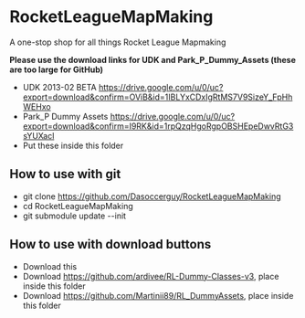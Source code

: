 # RocketLeagueMapMaking
A one-stop shop for all things Rocket League Mapmaking

**Please use the download links for UDK and Park_P_Dummy_Assets (these are too large for GitHub)**
* UDK 2013-02 BETA https://drive.google.com/u/0/uc?export=download&confirm=OViB&id=1IBLYxCDxIgRtMS7V9SizeY_FpHhWEHxo
* Park_P Dummy Assets https://drive.google.com/u/0/uc?export=download&confirm=I9RK&id=1rpQzqHgoRgpOBSHEpeDwvRtG3sYUXacl
* Put these inside this folder

## How to use with git
* git clone https://github.com/Dasoccerguy/RocketLeagueMapMaking
* cd RocketLeagueMapMaking
* git submodule update --init

## How to use with download buttons
* Download this
* Download https://github.com/ardivee/RL-Dummy-Classes-v3, place inside this folder
* Download https://github.com/Martinii89/RL_DummyAssets, place inside this folder
